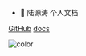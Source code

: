 

- 🚀 陆源涛 个人文档

<div class="buttons">
  <a href="https://github.com/luyuantao/luyuantao.github.io.git" target="_blank"><span>GitHub</span></a>
  <a href="#/README"><span>docs</span></a>
</div>

![color](#ffffff)

